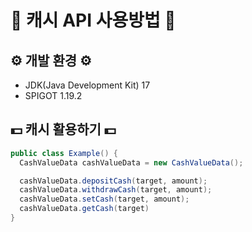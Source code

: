 # 💸 캐시 API 사용방법 💸


## ⚙️ 개발 환경 ⚙️
- JDK(Java Development Kit) 17
- SPIGOT 1.19.2


## 💵 캐시 활용하기 💵
```java
public class Example() {
  CashValueData cashValueData = new CashValueData();

  cashValueData.depositCash(target, amount);
  cashValueData.withdrawCash(target, amount);
  cashValueData.setCash(target, amount);
  cashValueData.getCash(target)
}

```

